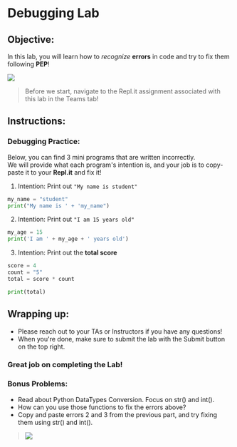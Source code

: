 # Debugging Lab

## Objective: 
In this lab, you will learn how to *recognize* **errors** in code and try to fix them following **PEP**!




[![](https://gotvantage.com/wp-content/uploads/2017/09/abtest.gif)]()



> Before we start, navigate to the Repl.it assignment associated with this lab in the Teams tab!


## Instructions:

### Debugging Practice: 
Below, you can find 3 mini programs that are written incorrectly.  
We will provide what each program's intention is, and your job is to copy-paste it to your **Repl.it** and fix it!  

1. Intention: Print out `"My name is student"`
```python
my_name = "student"
print("My name is ' + 'my_name")
```  

2. Intention: Print out `"I am 15 years old"`  
```python
my_age = 15
print('I am ' + my_age + ' years old')
```  

3. Intention: Print out the **total score**
```python
score = 4
count = "5"
total = score * count

print(total)
```

## Wrapping up:
- Please reach out to your TAs or Instructors if you have any questions!
- When you're done, make sure to submit the lab with the Submit button on the top right.

<!--
Run the test.

- If it passes:
    - When you're done, make sure to submit the lab with the Submit button on the top right.
- If it fails:
    - Review the lab to see if you missed any steps. You need to follow the steps exactly to pass.
    - If you have questions, ask a classmate, or call over an Instructor or TA!
-->

### Great job on completing the Lab!

### Bonus Problems: 

- Read about Python DataTypes Conversion. Focus on str() and int().
- How can you use those functions to fix the errors above?
- Copy and paste errors 2 and 3 from the previous part, and try fixing them using str() and int().



> [![](https://i.pinimg.com/originals/d4/20/4d/d4204d385da2a67b114644def349713d.gif)]()

